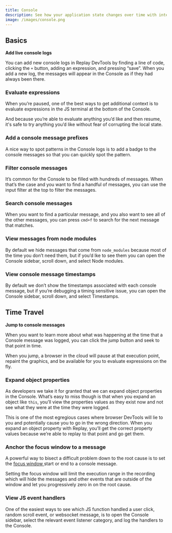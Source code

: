```yaml
---
title: Console
description: See how your application state changes over time with interactive console logs.
image: /images/console.png
---
```


## Basics

**Add live console logs**

You can add new console logs in Replay DevTools by finding a line of code, clicking the `+` button, adding an expression, and pressing “save”. When you add a new log, the messages will appear in the Console as if they had always been there.

### Evaluate expressions

When you’re paused, one of the best ways to get additional context is to evaluate expressions in the JS terminal at the bottom of the Console.

And because you’re able to evaluate anything you’d like and then resume, it's safe to try anything you’d like without fear of corrupting the local state.

### Add a console message prefixes

A nice way to spot patterns in the Console logs is to add a badge to the console messages so that you can quickly spot the pattern.

### Filter console messages

It’s common for the Console to be filled with hundreds of messages. When that’s the case and you want to find a handful of messages, you can use the input filter at the top to filter the messages.

### Search console messages

When you want to find a particular message, and you also want to see all of the other messages, you can press `cmd+f` to search for the next message that matches.

### View messages from node modules

By default we hide messages that come from `node_modules` because most of the time you don’t need them, but if you’d lke to see them you can open the Console sidebar, scroll down, and select Node modules.

### View console message timestamps

By default we don’t show the timestamps associated with each console message, but if you’re debugging a timing sensitive issue, you can open the Console sidebar, scroll down, and select Timestamps.

## Time Travel

**Jump to console messages**

When you want to learn more about what was happening at the time that a Console message was logged, you can click the jump button and seek to that point in time.

When you jump, a browser in the cloud will pause at that execution point, repaint the graphics, and be available for you to evaluate expressions on the fly.

### Expand object properties

As developers we take it for granted that we can expand object properties in the Console. What’s easy to miss though is that when you expand an object like `this`, you’ll view the properties values as they exist now and not see what they were at the time they were logged.

This is one of the most egregious cases where browser DevTools will lie to you and potentially cause you to go in the wrong direction. When you expand an object property with Replay, you’ll get the correct property values because we’re able to replay to that point and go get them.

### Anchor the focus window to a message

A powerful way to bisect a difficult problem down to the root cause is to set the [focus window ](/time-travel-intro/bisect-the-problem)start or end to a console message.

Setting the focus window will limit the execution range in the recording which will hide the messages and other events that are outside of the window and let you progressively zero in on the root cause.

### View JS event handlers

One of the easiest ways to see which JS function handled a user click, random scroll event, or websocket message, is to open the Console sidebar, select the relevant event listener category, and log the handlers to the Console.
